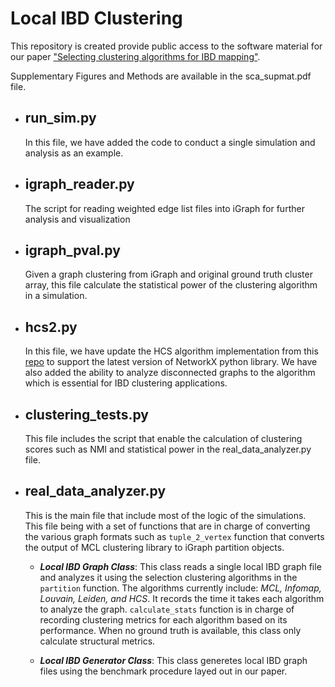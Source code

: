 # Local IBD Clustering

This repository is created provide public access to the software material for our paper ["Selecting clustering algorithms for IBD mapping"](https://www.biorxiv.org/content/10.1101/2021.08.11.456036v1).

Supplementary Figures and Methods are available in the sca_supmat.pdf file. 

- ## run_sim.py

    In this file, we have added the code to conduct a single simulation and analysis as an example.

- ## igraph_reader.py

    The script for reading weighted edge list files into iGraph for further analysis and visualization

- ## igraph_pval.py

    Given a graph clustering from iGraph and original ground truth cluster array, this file calculate the statistical power of the clustering algorithm in a simulation.

- ## hcs2.py

    In this file, we have update the HCS algorithm implementation from this [repo](https://github.com/53RT/Highly-Connected-Subgraphs-Clustering-HCS) to support the latest version of NetworkX python library. We have also added the ability to analyze disconnected graphs to the algorithm which is essential for IBD clustering applications.

- ## clustering_tests.py

    This file includes the script that enable the calculation of clustering scores such as NMI and statistical power in the real_data_analyzer.py file.

- ## real_data_analyzer.py

    This is the main file that include most of the logic of the simulations. This file being with a set of functions that are in charge of converting the various graph formats such as `tuple_2_vertex` function that converts the output of MCL clustering library to iGraph partition objects.

  - ***Local IBD Graph Class***: This class reads a single local IBD graph file and analyzes it using the selection clustering algorithms in the `partition` function. The algorithms currently include: *MCL, Infomap, Louvain, Leiden, and HCS*. It records the time it takes each algorithm to analyze the graph. `calculate_stats` function is in charge of recording clustering metrics for each algorithm based on its performance. When no ground truth is available, this class only calculate structural metrics.

  - ***Local IBD Generator Class***: This class generetes local IBD graph files using the benchmark procedure layed out in our paper.